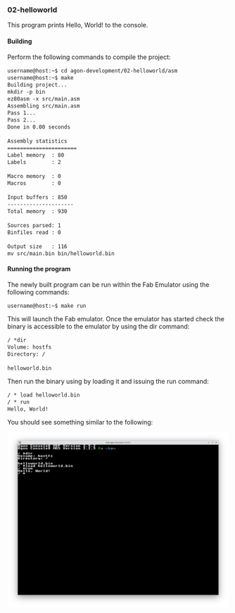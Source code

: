 ### 02-helloworld

This program prints Hello, World! to the console.

#### Building

Perform the following commands to compile the project:

```
username@host:~$ cd agon-development/02-helloworld/asm
username@host:~$ make
Building project...
mkdir -p bin
ez80asm -x src/main.asm
Assembling src/main.asm
Pass 1...
Pass 2...
Done in 0.00 seconds

Assembly statistics
======================
Label memory  : 80
Labels        : 2

Macro memory  : 0
Macros        : 0

Input buffers : 850
---------------------
Total memory  : 930

Sources parsed: 1
Binfiles read : 0

Output size   : 116
mv src/main.bin bin/helloworld.bin
```

#### Running the program

The newly built program can be run within the Fab Emulator using the following commands:

```
username@host:~$ make run
```

This will launch the Fab emulator.  Once the emulator has started check the binary is accessible to the emulator by using the dir command:

```
/ *dir
Volume: hostfs
Directory: /

helloworld.bin
```

Then run the binary using by loading it and issuing the run command:

```
/ * load helloworld.bin
/ * run
Hello, World!
```

You should see something similar to the following:

![Screenshot of the Fab Emulator](https://github.com/andymccall/agon-development/blob/main/02-helloworld/assets/02-helloworld_asm.png?raw=true)
